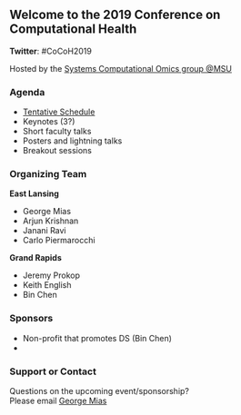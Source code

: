 ## Welcome to the 2019 Conference on Computational Health
**Twitter**: #CoCoH2019

Hosted by the [Systems Computational Omics group @MSU](https://github.com/systems-computational-omics/webpage)

### Agenda
- [Tentative Schedule](https://docs.google.com/document/d/1QkpOu86Mk-DqaBCmxCpG3uX8hcWNZdSzLwH5L03vMQ0/edit?usp=sharing)
- Keynotes (3?)
- Short faculty talks
- Posters and lightning talks
- Breakout sessions

### Organizing Team
**East Lansing** 
* George Mias
* Arjun Krishnan
* Janani Ravi
* Carlo Piermarocchi

**Grand Rapids** <br>
* Jeremy Prokop
* Keith English
* Bin Chen

### Sponsors
- Non-profit that promotes DS (Bin Chen)
- 

### Support or Contact

Questions on the upcoming event/sponsorship? <br>
Please email [George Mias](mailto:gmias@msu.edu)
